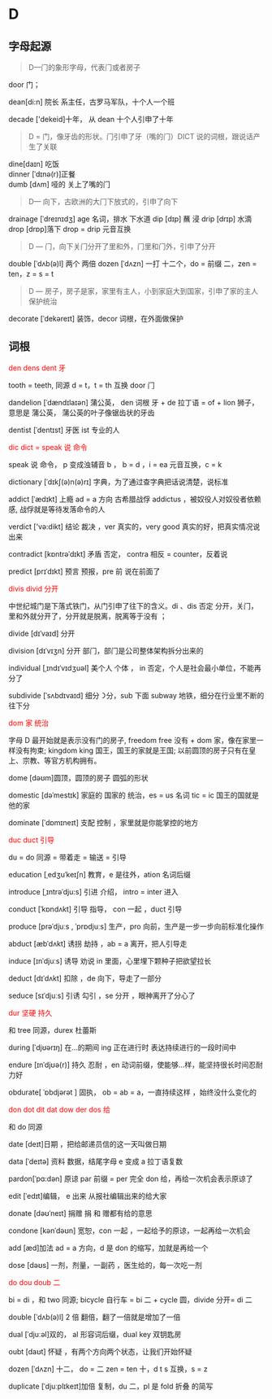 # D

## 字母起源

> D—⻔的象形字⺟，代表⻔或者房⼦

door 门；

dean[di:n] 院⻓ 系主任，古罗⻢军队，⼗个⼈⼀个班

decade ['dekeid]⼗年， 从 dean ⼗个⼈引申了⼗年

> D = 门，像牙齿的形状。⻔引申了⽛（嘴的⻔）DICT 说的词根，跟说话产⽣了关联

dine[daɪn] 吃饭  
dinner [ˈdɪnə(r)]正餐  
dumb [dʌm] 哑的 关上了嘴的⻔

> D— 向下，古欧洲的⼤⻔下放式的，引申了向下

drainage [ˈdreɪnɪdʒ] age 名词，排⽔ 下⽔道
dip [dɪp] 蘸 浸
drip [drɪp] ⽔滴  
drop [drɒp]落下 drop = drip 元⾳互换

> D — ⻔，向下关⻔分开了⾥和外，⻔⾥和⻔外，引申了分开

double [ˈdʌb(ə)l] 两个 两倍
dozen [ˈdʌzn] ⼀打 ⼗⼆个，do = 前缀 ⼆，zen = ten，z = s = t

> D — 房⼦，房⼦是家，家⾥有主⼈，⼩到家庭⼤到国家，引申了家的主⼈保护统治

decorate [ˈdekəreɪt] 装饰，decor 词根，在外⾯做保护

## 词根

<div style="color:red">
den dens dent 牙 
</div>

tooth = teeth, 同源 d = t，t = th 互换 door ⻔

dandelion [ˈdændɪlaɪən] 蒲公英， den 词根 ⽛ + de 拉丁语 = of + lion 狮⼦， 意思是 蒲公英， 蒲公英的叶子像锯齿状的牙齿

dentist [ˈdentɪst] ⽛医 ist 专业的⼈

<div style="color:red">
dic dict  = speak 说 命令
</div>

speak 说 命令， p 变成浊辅⾳ b ， b = d ，i = ea 元⾳互换，c = k

dictionary [ˈdɪkʃ(ə)n(ə)rɪ] 字典，为了通过查字典把话说清楚，说标准

addict [ˈædɪkt] 上瘾 ad = a ⽅向 古希腊战俘 addictus ，被奴役⼈对奴役者依赖感, 战俘就是等待发落命令的人

verdict ['və:dikt] 结论 裁决 ，ver 真实的，very good 真实的好，把真实情况说出来

contradict [kɒntrəˈdɪkt] ⽭盾 否定， contra 相反 = counter，反着说

predict [prɪˈdɪkt] 预⾔ 预报，pre 前 说在前⾯了

<div style="color:red">
divis divid 分开
</div>

中世纪城门是下落式铁门，从门引申了往下的含义。di 、dis 否定 分开，关⻔，⾥和外就分开了，分开就是脱离，脱离等于没有 ；

divide [dɪˈvaɪd] 分开

division [dɪˈvɪʒn] 分开 部⻔，部⻔是公司整体架构拆分出来的

individual [ˌɪndɪˈvɪdʒuəl] 美个⼈ 个体 ， in 否定，个⼈是社会最⼩单位，不能再分了

subdivide [ˈsʌbdɪvaɪd] 细分 ᯿分，sub 下⾯ subway 地铁，细分在⾏业⾥不断的往下分

<div style="color:red">
dom 家  统治
</div>

字母 D 最开始就是表示没有门的房子, freedom free 没有 + dom 家，像在家里一样没有拘束; kingdom king 国王，国王的家就是王国; 以前圆顶的房子只有在皇上、宗教、等官方机构拥有。

dome [dəʊm]圆顶，圆顶的房⼦ 圆弧的形状

domestic [dəˈmestɪk] 家庭的 国家的 统治，es = us 名词 tic = ic 国王的国就是他的家

dominate [ˈdɒmɪneɪt] ⽀配 控制 ，家⾥就是你能掌控的地⽅

<div style="color:red">
duc duct 引导 
</div>

du = do 同源 = 带着走 = 输送 = 引导

education [ˌedʒuˈkeɪʃn] 教育，e 是往外，ation 名词后缀

introduce [ˌɪntrəˈdju:s] 引进 介绍， intro = inter 进⼊

conduct [ˈkɒndʌkt] 引导 指导， con ⼀起 ，duct 引导

produce [prəˈdjuːs , ˈprɒdjuːs] ⽣产，pro 向前，⽣产是⼀步⼀步向前标准化操作

abduct [æbˈdʌkt] 诱拐 劫持 ，ab = a 离开，把⼈引导⾛

induce [ɪnˈdjuːs] 诱导 劝说 in ⾥⾯，⼼⾥埋下颗种⼦把欲望拉⻓

deduct [dɪˈdʌkt] 扣除 ，de 向下，导⾛了⼀部分

seduce [sɪˈdjuːs] 引诱 勾引 ，se 分开 ，眼神离开了分⼼了

<div style="color:red">
dur  坚硬 持久
</div>

和 tree 同源，durex 杜蕾斯

during [ˈdjʊərɪŋ] 在…的期间 ing 正在进⾏时 表达持续进⾏的⼀段时间中

endure [ɪnˈdjʊə(r)] 持久 忍耐 ，en 动词前缀，使能够…样，能坚持很⻓时间忍耐⼒好

obdurate[ ˈɒbdjərət ] 固执， ob = ab = a，⼀直持续这样 ，始终没什么变化的

<div style="color:red">
don dot dit dat dow der dos 给 
</div>

和 do 同源

date [deɪt]⽇期 ，把给邮递员信的这⼀天叫做⽇期

data [ˈdeɪtə] 资料 数据，结尾字⺟ e 变成 a 拉丁语复数

pardon[ˈpɑ:dən] 原谅 par 前缀 = per 完全 don 给，再给⼀次机会表示原谅了

edit [ˈedɪt]编辑， e 出来 从报社编辑出来的给⼤家

donate [dəʊˈneɪt] 捐赠 捐 和 赠都有给的意思

condone [kənˈdəʊn] 宽恕，con ⼀起 ，⼀起给予的原谅，⼀起再给⼀次机会

add [æd]加法 ad = a ⽅向，d 是 don 的缩写，加就是再给⼀个

dose [dəʊs] ⼀剂，剂量，⼀副药 ，医⽣给的，每⼀次吃⼀剂

<div style="color:red">
do dou doub  ⼆ 
</div>

bi = di ，和 two 同源; bicycle 自行车 = bi ⼆ + cycle 圆，divide 分开= di ⼆

double [ˈdʌb(ə)l] 2 倍 翻倍，翻了⼀倍就是增加了⼀倍

dual [ˈdjuːəl]双的， al 形容词后缀，dual key 双钥匙房

oubt [daʊt] 怀疑 ，有两个⽅向两个状态，让我们开始怀疑

dozen [ˈdʌzn] ⼗⼆， do = ⼆ zen = ten ⼗，d t s 互换，s = z

duplicate [ˈdjuːplɪkeɪt]加倍 复制，du ⼆，pl 是 fold 折叠 的简写
